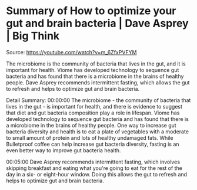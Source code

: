 # Summary of How to optimize your gut and brain bacteria | Dave Asprey | Big Think

Source: https://youtube.com/watch?v=m_6ZfxPVFYM

The microbiome is the community of bacteria that lives in the gut, and it is important for health. Viome has developed technology to sequence gut bacteria and has found that there is a microbiome in the brains of healthy people. Dave Asprey recommends intermittent fasting, which allows the gut to refresh and helps to optimize gut and brain bacteria.

Detail Summary: 
00:00:00
The microbiome - the community of bacteria that lives in the gut - is important for health, and there is evidence to suggest that diet and gut bacteria composition play a role in lifespan. Viome has developed technology to sequence gut bacteria and has found that there is a microbiome in the brains of healthy people. One way to increase gut bacteria diversity and health is to eat a plate of vegetables with a moderate to small amount of protein and lots of healthy undamaged fats. While Bulletproof coffee can help increase gut bacteria diversity, fasting is an even better way to improve gut bacteria health.

00:05:00
Dave Asprey recommends intermittent fasting, which involves skipping breakfast and eating what you're going to eat for the rest of the day in a six- or eight-hour window. Doing this allows the gut to refresh and helps to optimize gut and brain bacteria.

